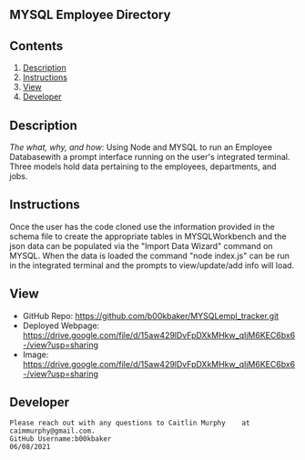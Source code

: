 ## MYSQL Employee Directory

  ## Contents
 1. [Description](#Description)
 2. [Instructions](#Instructions)
 3. [View](#View)
 4. [Developer](#Developer)
 
  
  ## Description 
  
  *The what, why, and how:* 
   Using Node and MYSQL to run an Employee Databasewith a prompt interface running on the user's integrated terminal. Three models hold data pertaining to the employees, departments, and jobs. 

  
  ## Instructions
   Once the user has the code cloned use the information provided in the schema file to create the appropriate tables in MYSQLWorkbench and the json data can be populated via the "Import Data Wizard" command on MYSQL. When the data is loaded the command "node index.js" can be run in the integrated terminal and the prompts to view/update/add info will load.

  ## View
  * GitHub Repo: https://github.com/b00kbaker/MYSQLempl_tracker.git
  * Deployed Webpage: https://drive.google.com/file/d/15aw429lDvFpDXkMHkw_qIjM6KEC6bx6-/view?usp=sharing
  * Image: https://drive.google.com/file/d/15aw429lDvFpDXkMHkw_qIjM6KEC6bx6-/view?usp=sharing
  
  
  ## Developer
    Please reach out with any questions to Caitlin Murphy	 at caimmurphy@gmail.com.
    GitHub Username:b00kbaker
    06/08/2021